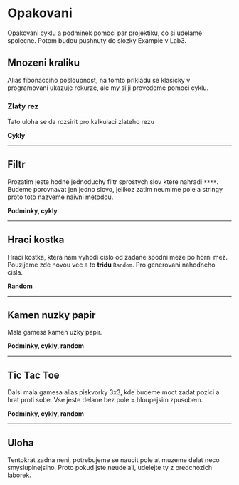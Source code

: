 # Opakovani

Opakovani cyklu a podminek pomoci par projektiku, co si udelame spolecne. Potom budou pushnuty do slozky Example v Lab3.

## Mnozeni kraliku

Alias fibonacciho posloupnost, na tomto prikladu se klasicky v programovani ukazuje rekurze, ale my si ji provedeme pomoci cyklu.

### Zlaty rez

Tato uloha se da rozsirit pro kalkulaci zlateho rezu

**Cykly**

-----------------------------

## Filtr

Prozatim jeste hodne jednoduchy filtr sprostych slov ktere nahradi `****`. Budeme porovnavat jen jedno slovo, jelikoz zatim neumime pole a stringy proto toto nazveme naivni metodou.

**Podminky, cykly**

-----------------------------

## Hraci kostka

Hraci kostka, ktera nam vyhodi cislo od zadane spodni meze po horni mez. Pouzijeme zde novou vec a to **tridu** `Random`. Pro generovani nahodneho cisla. 

**Random**

-----------------------------

## Kamen nuzky papir

Mala gamesa kamen uzky papir.

**Podminky, cykly, random**

-----------------------------

## Tic Tac Toe

Dalsi mala gamesa alias piskvorky 3x3, kde budeme moct zadat pozici a hrat proti sobe. Vse jeste delane bez pole = hloupejsim zpusobem.

**Podminky, cykly, random**

-----------------------------

## Uloha

Tentokrat zadna neni, potrebujeme se naucit pole at muzeme delat neco smysluplnejsiho. Proto pokud jste neudelali, udelejte ty z predchozich laborek. 